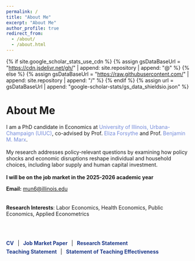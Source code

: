 ```yaml
---
permalink: /
title: "About Me"
excerpt: "About Me"
author_profile: true
redirect_from: 
  - /about/
  - /about.html
---
```


{% if site.google_scholar_stats_use_cdn %}
{% assign gsDataBaseUrl = "https://cdn.jsdelivr.net/gh/" | append: site.repository | append: "@" %}
{% else %}
{% assign gsDataBaseUrl = "https://raw.githubusercontent.com/" | append: site.repository | append: "/" %}
{% endif %}
{% assign url = gsDataBaseUrl | append: "google-scholar-stats/gs_data_shieldsio.json" %}

<span class='anchor' id='about-me'></span>

#   About Me
I am a PhD candidate in Economics at <a href="https://siebelschool.illinois.edu/" style="color: #7289da; text-decoration: none;">University of Illinois, Urbana-Champaign (UIUC)</a>, co-advised by Prof. <a href="https://elizaforsythe.web.illinois.edu" style="color: #7289da; text-decoration: none;">Eliza Forsythe</a> and Prof. <a href="https://sites.google.com/site/benjaminmmarx/" style="color: #7289da; text-decoration: none;">Benjamin M. Marx</a>. 
<br><br>
My research addresses policy-relevant questions by examining how policy shocks and economic disruptions reshape individual and household choices, including labor supply and human capital investment.
<br><br>
**I will be on the job market in the 2025-2026 academic year**

**Email:** [mun6@illinois.edu](mailto:mun6@illinois.edu)
<br><br><br>
 **Research Interests**: Labor Economics, Health Economics, Public Economics, Applied Econometrics

<br><br>

<style>
  .link-blue-bold {
    color:#1e3a8a;            /* navy-ish, a bit brighter */
    text-decoration:none;
    font-weight:700;
  }
  .link-blue-bold:hover,
  .link-blue-bold:focus {
    color:#152e6b;            /* darker on hover/focus */
    text-decoration:underline;
  }
  .sep { padding: 0 0.4rem; }
</style>

<!-- Line 1 -->
<!-- Line 1 -->
<div>
  <a class="link-blue-bold" href="{{ '/assets/cv_sanghee.pdf' | relative_url }}" target="_blank" rel="noopener">CV</a>
  <span class="sep">|</span>
  <a class="link-blue-bold" href="https://www.dropbox.com/scl/fi/5n41hospegh60dkggpc30/Job_Market_Paper.pdf?rlkey=v2yd9mhi5rkgk8ls7xm4z2gvk&st=yqngqcjr&dl=0" target="_blank" rel="noopener">Job Market Paper</a>
  <span class="sep">|</span>
  <a class="link-blue-bold" href="https://www.dropbox.com/scl/fi/ooofasbxinpz58lchql1n/Research_Statement.pdf?rlkey=tivnqhvky6xir4z5kwp7yl7jm&st=b6952q4j&dl=0" target="_blank" rel="noopener">Research Statement</a>
</div>

<!-- Line 2 -->
<div style="margin-top:0.4rem;">
  <a class="link-blue-bold" href="https://www.dropbox.com/scl/fi/50a92nxbx41bbtdlcf5km/Teaching_Statement.pdf?rlkey=018xey7u2lrkh8by42gn5kxsn&st=avs5ksyz&dl=0" target="_blank" rel="noopener">Teaching Statement</a>
  <span class="sep">|</span>
  <a class="link-blue-bold" href="https://www.dropbox.com/scl/fi/5q9ra71gqkw7a3ct90mob/Teaching_Effectiveness.pdf?rlkey=3ckaprcbtji3ot6o9ezsc32wn&st=ymdbe7hl&dl=0" target="_blank" rel="noopener">Statement of Teaching Effectiveness</a>
</div>

<!-- Optional: add Research Statement (uncomment to use)
<div style="margin-top:0.4rem;">
  <a class="link-blue-bold" href="https://www.dropbox.com/scl/fi/ooofasbxinpz58lchql1n/Research_Statement.pdf?rlkey=tivnqhvky6xir4z5kwp7yl7jm&st=b6952q4j&dl=0" target="_blank" rel="noopener">Research Statement</a>
</div>
-->


<style>
  /* clearly increases font size of main content text */
  .page__content, .page__content p, .page__content li {
      font-size: 16px;  /* adjust the number clearly as needed */
  }
  
  .page__content h1 {
      font-size: 24px;
  }

  .page__content h2 {
      font-size: 20px;
  }

  .page__content h3 {
      font-size: 16px;
  }
</style>


<style>
.page__content {
  max-width: 750px; /* 원하는 글의 최대 너비 */
  margin: 0 auto;   /* 좌우 중앙 정렬 */
  padding: 20px;    /* 주변 패딩 추가 */
}
</style>
